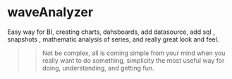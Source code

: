 waveAnalyzer
============

Easy way for BI, creating charts, dahsboards, add datasource, add sql , snapshots , mathematic analysis of series,
and really great look and feel.


>> Not be complex,
>> all is coming  simple from your mind when you really want to do something,
>> simplicity the most useful way for doing, understanding, and getting fun.






